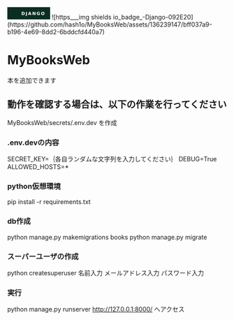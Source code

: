 <?xml version="1.0" encoding="utf-8"?>
<svg xmlns="http://www.w3.org/2000/svg" xmlns:xlink="http://www.w3.org/1999/xlink" width="97.5" height="28" role="img" aria-label="DJANGO">
  <title>DJANGO</title>
  <g shape-rendering="crispEdges">
    <rect width="97.5" height="28" fill="#092e20"/>
  </g>
  <g fill="#fff" text-anchor="middle" font-family="Verdana,Geneva,DejaVu Sans,sans-serif" text-rendering="geometricPrecision" font-size="100">
    <image x="9" y="7" width="14" height="14"/>
    <text transform="scale(.1)" x="587.5" y="175" textLength="535" fill="#fff" font-weight="bold">DJANGO</text>
  </g>
</svg>
![https___img shields io_badge_-Django-092E20](https://github.com/hash1o/MyBooksWeb/assets/136239147/bff037a9-b196-4e69-8dd2-6bddcfd440a7)

# MyBooksWeb
本を追加できます

## 動作を確認する場合は、以下の作業を行ってください
MyBooksWeb/secrets/.env.dev を作成

### .env.devの内容
SECRET_KEY=｛各自ランダムな文字列を入力してください｝
DEBUG=True
ALLOWED_HOSTS=*

### python仮想環境
pip install -r requirements.txt

### db作成
python manage.py makemigrations books
python manage.py migrate

### スーパーユーザの作成
python createsuperuser
名前入力
メールアドレス入力
パスワード入力

### 実行
python manage.py runserver
http://127.0.0.1:8000/ へアクセス
